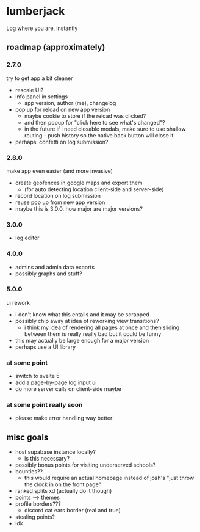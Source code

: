 # lumberjack
Log where you are, instantly


## roadmap (approximately)

### 2.7.0
try to get app a bit cleaner
- rescale UI?
- info panel in settings
	- app version, author (me), changelog
- pop up for reload on new app version
	- maybe cookie to store if the reload was clicked?
	- and then popup for "click here to see what's changed"?
	- in the future if i need closable modals, make sure to use shallow routing - push history so the native back button will close it
- perhaps: confetti on log submission?

### 2.8.0
make app even easier (and more invasive)
- create geofences in google maps and export them
	- (for auto detecting location client-side and server-side)
- record location on log submission
- reuse pop up from new app version
- maybe this is 3.0.0. how major are major versions?

### 3.0.0
- log editor

### 4.0.0
- admins and admin data exports
- possibly graphs and stuff?

### 5.0.0
ui rework
- i don't know what this entails and it may be scrapped
- possibly chip away at idea of reworking view transitions?
	- i think my idea of rendering all pages at once and then sliding between them is really really bad but it could be funny
- this may actually be large enough for a major version
- perhaps use a UI library

### at some point
- switch to svelte 5
- add a page-by-page log input ui
- do more server calls on client-side maybe

### at some point really soon
- please make error handling way better



## misc goals
- host supabase instance locally?
	- is this necessary?
- possibly bonus points for visiting underserved schools?
- bounties??
	- this would require an actual homepage instead of josh's "just throw the clock in on the front page"
- ranked splits xd (actually do it though)
- points --> themes
- profile borders???
	- discord cat ears border (real and true)
- stealing points?
- idk
